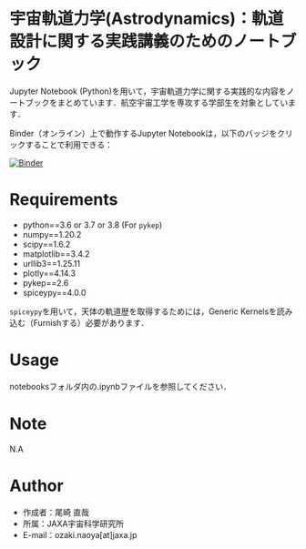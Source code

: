 # 宇宙軌道力学(Astrodynamics)：軌道設計に関する実践講義のためのノートブック

Jupyter Notebook (Python)を用いて，宇宙軌道力学に関する実践的な内容をノートブックをまとめています．航空宇宙工学を専攻する学部生を対象としています．

Binder（オンライン）上で動作するJupyter Notebookは，以下のバッジをクリックすることで利用できる：

[![Binder](https://mybinder.org/badge_logo.svg)](https://mybinder.org/v2/gh/naoyaozaki/astrodynamics_lecture_note/HEAD)

# Requirements
 
* python==3.6 or 3.7 or 3.8 (For `pykep`)
* numpy==1.20.2
* scipy==1.6.2
* matplotlib==3.4.2
* urllib3==1.25.11
* plotly==4.14.3
* pykep==2.6
* spiceypy==4.0.0

`spiceypy`を用いて，天体の軌道歴を取得するためには，Generic Kernelsを読み込む（Furnishする）必要があります．
 
# Usage
 
notebooksフォルダ内の.ipynbファイルを参照してください．

# Note
 
N.A
 
# Author
  
* 作成者：尾崎 直哉
* 所属：JAXA宇宙科学研究所
* E-mail：ozaki.naoya[at]jaxa.jp
 
